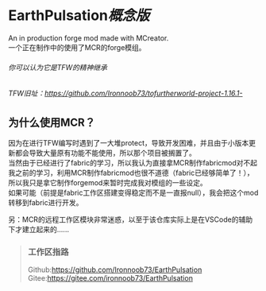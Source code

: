 # EarthPulsation*概念版*
An in production forge mod made with MCreator.  
一个正在制作中的使用了MCR的forge模组。
###### *你可以认为它是TFW的精神继承*
###### *TFW旧址：https://github.com/Ironnoob73/tofurtherworld-project-1.16.1-*
## 为什么使用MCR？
因为在进行TFW编写时遇到了一大堆protect，导致开发困难，并且由于小版本更新都会导致大量原有功能不能使用，所以那个项目被搁置了。  
当然由于已经进行了fabric的学习，所以我认为直接拿MCR制作fabricmod对不起我之前的学习，利用MCR制作fabricmod也很不道德（fabric已经够简单了！），所以我只是拿它制作forgemod来暂时完成我对模组的一些设定。  
如果可能（前提是fabric工作区搭建变得稳定而不是一直报null），我会把这个mod转移到fabric进行开发。  
  
另：MCR的远程工作区模块非常迷惑，以至于该仓库实际上是在VSCode的辅助下才建立起来的......
>### 工作区指路
>Github:https://github.com/Ironnoob73/EarthPulsation
>Gitee:https://gitee.com/ironnoob73/EarthPulsation